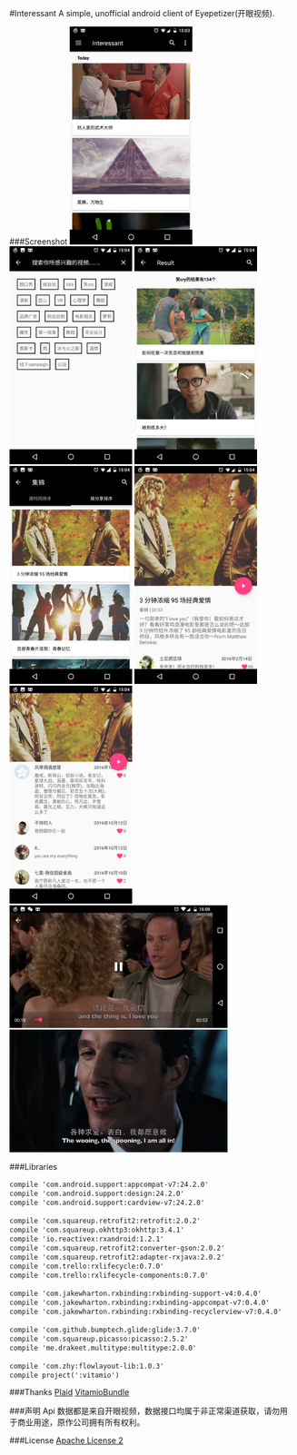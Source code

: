#Interessant
A simple, unofficial android client of Eyepetizer(开眼视频).

###Screenshot
<img src="screenshot/Screenshot_20161029-150348.png" width="216" height="384">
<img src="screenshot/Screenshot_20161029-150408.png" width="216" height="384">
<img src="screenshot/Screenshot_20161029-150414.png" width="216" height="384">
<img src="screenshot/Screenshot_20161029-150441.png" width="216" height="384">
<img src="screenshot/Screenshot_20161029-150446.png" width="216" height="384">
<img src="screenshot/Screenshot_20161029-150454.png" width="216" height="384">
<img src="screenshot/Screenshot_20161029-150830.png" width="384" height="216">
<img src="screenshot/Screenshot_20161029-150941.png" width="384" height="216">

###Libraries
```
compile 'com.android.support:appcompat-v7:24.2.0'
compile 'com.android.support:design:24.2.0'
compile 'com.android.support:cardview-v7:24.2.0'

compile 'com.squareup.retrofit2:retrofit:2.0.2'
compile 'com.squareup.okhttp3:okhttp:3.4.1'
compile 'io.reactivex:rxandroid:1.2.1'
compile 'com.squareup.retrofit2:converter-gson:2.0.2'
compile 'com.squareup.retrofit2:adapter-rxjava:2.0.2'
compile 'com.trello:rxlifecycle:0.7.0'
compile 'com.trello:rxlifecycle-components:0.7.0'

compile 'com.jakewharton.rxbinding:rxbinding-support-v4:0.4.0'
compile 'com.jakewharton.rxbinding:rxbinding-appcompat-v7:0.4.0'
compile 'com.jakewharton.rxbinding:rxbinding-recyclerview-v7:0.4.0'

compile 'com.github.bumptech.glide:glide:3.7.0'
compile 'com.squareup.picasso:picasso:2.5.2'
compile 'me.drakeet.multitype:multitype:2.0.0'

compile 'com.zhy:flowlayout-lib:1.0.3'
compile project(':vitamio')
```
###Thanks
[Plaid](https://github.com/nickbutcher/plaid)
[VitamioBundle](https://github.com/yixia/VitamioBundle)

###声明
Api 数据都是来自开眼视频，数据接口均属于非正常渠道获取，请勿用于商业用途，原作公司拥有所有权利。

###License
[Apache License 2](https://github.com/Assassinss/Interessant/blob/master/LICENSE)
